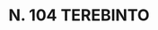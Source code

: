 ---
title: "N. 104 TEREBINTO"
plant-name: "N. 104"
plant-number: "104"
plant-xml: "/assets/xml/plant104.xml"
plant-title: "N. 104 TEREBINTO"
plant-taxon-link: ""
plant-taxon-link: ""
layout: single-xml
---